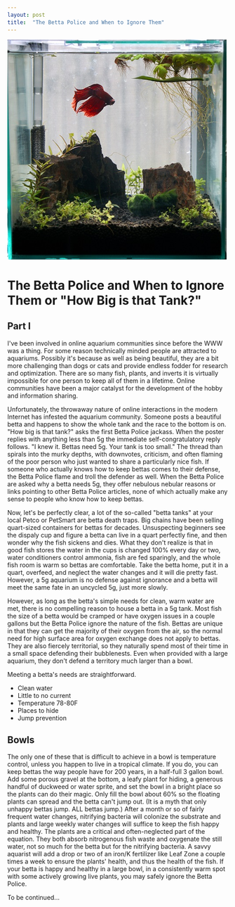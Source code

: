 ```yaml
---
layout: post
title:  "The Betta Police and When to Ignore Them"
---
```

![Cube Tank](/assets/2020-08-12-nano_sm.jpg)
# The Betta Police and When to Ignore Them or "How Big is that Tank?"

## Part I

I've been involved in online aquarium communities since before the WWW was a thing. For some reason technically minded people are attracted to aquariums. Possibly it's because as well as being beautiful, they are a bit more challenging than dogs or cats and provide endless fodder for research and optimization. There are so many fish, plants, and inverts it is virtually impossible for one person to keep all of them in a lifetime. Online communities have been a major catalyst for the development of the hobby and information sharing.

Unfortunately, the throwaway nature of online interactions in the modern Internet has infested the aquarium community. Someone posts a beautiful betta and happens to show the whole tank and the race to the bottom is on. "How big is that tank?" asks the first Betta Police jackass. When the poster replies with anything less than 5g the immediate self-congratulatory reply follows. "I knew it. Bettas need 5g. Your tank is too small." The thread than spirals into the murky depths, with downvotes, criticism, and often flaming of the poor person who just wanted to share a particularly nice fish. If someone who actually knows how to keep bettas comes to their defense, the Betta Police flame and troll the defender as well. When the Betta Police are asked why a betta needs 5g, they offer nebulous nebular reasons or links pointing to other Betta Police articles, none of which actually make any sense to people who know how to keep bettas.

Now, let's be perfectly clear, a lot of the so-called "betta tanks" at your local Petco or PetSmart are betta death traps. Big chains have been selling quart-sized containers for bettas for decades. Unsuspecting beginners see the dispaly cup and figure a betta can live in a quart perfectly fine, and then wonder why the fish sickens and dies. What they don't realize is that in good fish stores the water in the cups is changed 100% every day or two, water conditioners control ammonia, fish are fed sparingly, and the whole fish room is warm so bettas are comfortable. Take the betta home, put it in a quart, overfeed, and neglect the water changes and it will die pretty fast. However, a 5g aquarium is no defense against ignorance and a betta will meet the same fate in an uncycled 5g, just more slowly.

However, as long as the betta's simple needs for clean, warm water are met, there is no compelling reason to house a betta in a 5g tank. Most fish the size of a betta would be cramped or have oxygen issues in a couple gallons but the Betta Police ignore the nature of the fish. Bettas are unique in that they can get the majority of their oxygen from the air, so the normal need for high surface area for oxygen exchange does not apply to bettas. They are also fiercely territorial, so they naturally spend most of their time in a small space defending their bubblenests. Even when provided with a large aquarium, they don't defend a territory much larger than a bowl.

Meeting a betta's needs are straightforward.
* Clean water
* Little to no current
* Temperature 78-80F
* Places to hide
* Jump prevention

## Bowls
The only one of these that is difficult to achieve in a bowl is temperature control, unless you happen to live in a tropical climate. If you do, you can keep bettas the way people have for 200 years, in a half-full 3 gallon bowl. Add some porous gravel at the bottom, a leafy plant for hiding, a generous handful of duckweed or water sprite, and set the bowl in a bright place so the plants can do their magic. Only fill the bowl about 60% so the floating plants can spread and the betta can't jump out. (It is a myth that only unhappy bettas jump. ALL bettas jump.) After a month or so of fairly frequent water changes, nitrifying bacteria will colonize the substrate and plants and large weekly water changes will suffice to keep the fish happy and healthy. The plants are a critical and often-neglected part of the equation. They both absorb nitrogenous fish waste and oxygenate the still water, not so much for the betta but for the nitrifying bacteria. A savvy aquarist will add a drop or two of an iron/K fertilizer like Leaf Zone a couple times a week to ensure the plants' health, and thus the health of the fish. If your betta is happy and healthy in a large bowl, in a consistently warm spot with some actively growing live plants, you may safely ignore the Betta Police.

To be continued...


